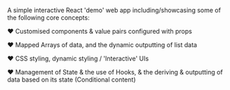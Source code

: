 A simple interactive React 'demo' web app including/showcasing some of the following core concepts:

❤ Customised components & value pairs configured with props

❤ Mapped Arrays of data, and the dynamic outputting of list data

❤ CSS styling, dynamic styling / 'Interactive' UIs

❤ Management of State & the use of Hooks, & the deriving & outputting of data based on its state (Conditional content)
